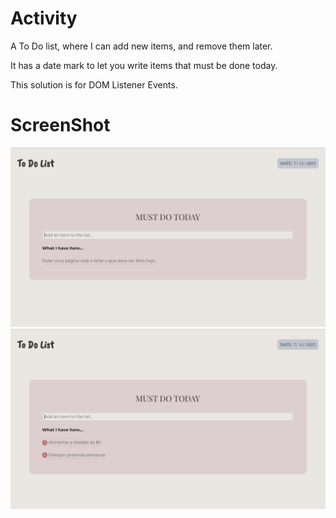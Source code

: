 # Activity

<p style={font-size: 32px;}>A To Do list, where I can add new items, and remove them later. </p>

<p style={font-size: 32px;}>It has a date mark to let you write items that must be done today. </p>

This solution is for DOM Listener Events.

# ScreenShot

![todopresentation](https://github.com/CinPi7/IGTIFullStackBootcamp/blob/master/Mod%20I/Cadastro-Nomes/assets/presentation.png "Optional title")
![presentation](https://github.com/CinPi7/IGTIFullStackBootcamp/blob/master/Mod%20I/Cadastro-Nomes/assets/using.png "presentation")
